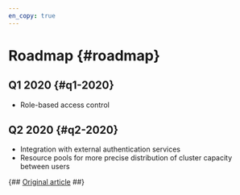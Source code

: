 ```yaml
---
en_copy: true
---
```


# Roadmap {#roadmap}

## Q1 2020 {#q1-2020}

-   Role-based access control

## Q2 2020 {#q2-2020}

-   Integration with external authentication services
-   Resource pools for more precise distribution of cluster capacity between users

{## [Original article](https://clickhouse.tech/docs/en/roadmap/) ##}
